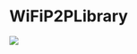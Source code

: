 # WiFiP2PLibrary

[![](https://jitpack.io/v/Matij/WiFiP2PLibrary.svg)](https://jitpack.io/#Matij/WiFiP2PLibrary)

